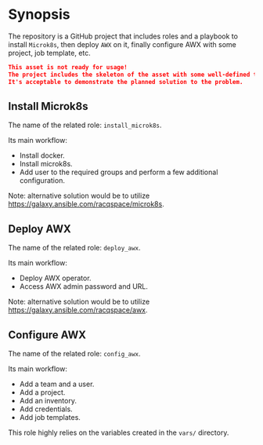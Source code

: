 # Synopsis

The repository is a GitHub project that includes roles and a playbook to install `Microk8s`, then deploy `AWX` on it, finally configure AWX with some project, job template, etc.

```json
This asset is not ready for usage!
The project includes the skeleton of the asset with some well-defined tasks, but it's not finished or tested.
It's acceptable to demonstrate the planned solution to the problem.
```

## Install Microk8s

The name of the related role: `install_microk8s`.

Its main workflow:
- Install docker.
- Install microk8s.
- Add user to the required groups and perform a few additional configuration.

Note: alternative solution would be to utilize https://galaxy.ansible.com/racqspace/microk8s.

## Deploy AWX

The name of the related role: `deploy_awx`.

Its main workflow:
- Deploy AWX operator.
- Access AWX admin password and URL.

Note: alternative solution would be to utilize https://galaxy.ansible.com/racqspace/awx.

## Configure AWX

The name of the related role: `config_awx`.

Its main workflow:
- Add a team and a user.
- Add a project.
- Add an inventory.
- Add credentials.
- Add job templates.

This role highly relies on the variables created in the `vars/` directory.
